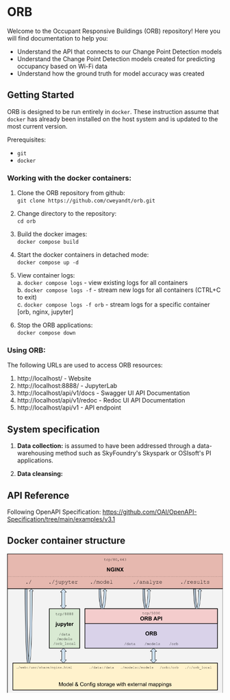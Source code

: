# ORB
Welcome to the Occupant Responsive Buildings (ORB) repository! Here you will find documentation to help you:
- Understand the API that connects to our Change Point Detection models
- Understand the Change Point Detection models created for predicting occupancy based on Wi-Fi data
- Understand how the ground truth for model accuracy was created

## Getting Started
ORB is designed to be run entirely in `docker`. These instruction assume that `docker` has already been installed on the host system and is updated to the most current version.  

Prerequisites:
- `git`
- `docker`

### Working with the docker containers:
1. Clone the ORB repository from github:  
`git clone https://github.com/cweyandt/orb.git`

   
2. Change directory to the repository:  
`cd orb`
     

3. Build the docker images:  
`docker compose build`  

   
4. Start the docker containers in detached mode:  
`docker compose up -d`
   

5. View container logs:  
a. `docker compose logs`  - view existing logs for all containers  
b. `docker compose logs -f`  - stream new logs for all containers (CTRL+C to exit)  
c. `docker compose logs -f orb` - stream logs for a specific container [orb, nginx, jupyter]  


6. Stop the ORB applications:  
`docker compose down`

### Using ORB:
The following URLs are used to access ORB resources:
1. http://localhost/    -  Website
2. http://localhost:8888/    -   JupyterLab
3. http://localhost/api/v1/docs    -   Swagger UI API Documentation
4. http://localhost/api/v1/redoc   - Redoc UI API Documentation
5. http://localhost/api/v1  -   API endpoint


## System specification

1. **Data collection:** is assumed to have been addressed through a data-warehousing method such as SkyFoundry's Skyspark or OSIsoft's PI applications. 

2. **Data cleansing:**

## API Reference
Following OpenAPI Specification: https://github.com/OAI/OpenAPI-Specification/tree/main/examples/v3.1

## Docker container structure
![ORB Container Architecture](Documentation/assets/orb_containers.png "ORB Container Architecture")
